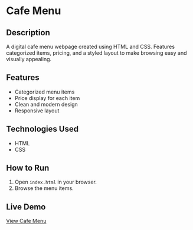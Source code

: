 # Cafe Menu

## Description
A digital cafe menu webpage created using HTML and CSS. Features categorized items, pricing, and a styled layout to make browsing easy and visually appealing.

## Features
- Categorized menu items
- Price display for each item
- Clean and modern design
- Responsive layout

## Technologies Used
- HTML
- CSS

## How to Run
1. Open `index.html` in your browser.
2. Browse the menu items.

## Live Demo
[View Cafe Menu](https://im-srashtiagarwal.github.io/Cafe-menu/)
